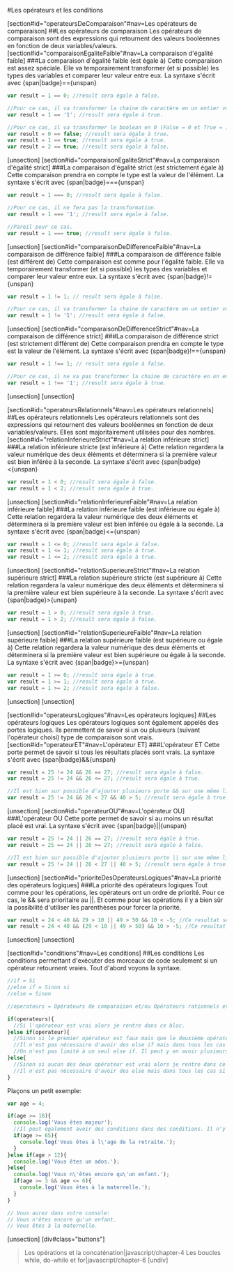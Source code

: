 #Les opérateurs et les conditions

[section#id="operateursDeComparaison"#nav=Les opérateurs de comparaison]
##Les opérateurs de comparaison
Les opérateurs de comparaison sont des expressions qui retournent des valeurs booléennes en fonction de deux variables/valeurs.
[section#id="comparaisonEgaliteFaible"#nav=La comparaison d'égalité faible]
###La comparaison d'égalité faible (est égale à)
Cette comparaison est assez spéciale. Elle va temporairement transformer (et si possible) les types des variables et comparer leur valeur entre eux.
La syntaxe s'écrit avec {span|badge}=={unspan}
```javascript
var result = 1 == 0; //result sera égale à false.

//Pour ce cas, il va transformer la chaine de caractère en un entier vu que c'est possible.
var result = 1 == '1'; //result sera égale à true.

//Pour ce cas, il va transformer le boolean en 0 (False = 0 et True = 1)
var result = 0 == false; //result sera égale à true.
var result = 1 == true; //result sera égale à true.
var result = 2 == true; //result sera égale à false.
```
[unsection]
[section#id="comparaisonEgaliteStrict"#nav=La comparaison d'égalité strict]
###La comparaison d'égalité strict (est strictement égale à)
Cette comparaison prendra en compte le type est la valeur de l'élément.
La syntaxe s'écrit avec {span|badge}==={unspan}
```javascript
var result = 1 === 0; //result sera égale à false.

//Pour ce cas, il ne fera pas la transformation.
var result = 1 === '1'; //result sera égale à false.

//Pareil pour ce cas.
var result = 1 === true; //result sera égale à false.
```
[unsection]
[section#id="comparaisonDeDifferenceFaible"#nav=La comparaison de différence faible]
###La comparaison de différence faible (est différent de)
Cette comparaison est comme pour l'égalité faible. Elle va temporairement transformer (et si possible) les types des variables et comparer leur valeur entre eux.
La syntaxe s'écrit avec {span|badge}!={unspan}
```javascript
var result = 1 != 1; // result sera égale à false.

//Pour ce cas, il va transformer la chaine de caractère en un entier vu que c'est possible.
var result = 1 != '1'; //result sera égale à false.
```
[unsection]
[section#id="comparaisonDeDifferenceStrict"#nav=La comparaison de différence strict]
###La comparaison de différence strict (est strictement différent de)
Cette comparaison prendra en compte le type est la valeur de l'élément.
La syntaxe s'écrit avec {span|badge}!=={unspan}
```javascript
var result = 1 !== 1; // result sera égale à false.

//Pour ce cas, il ne va pas transformer la chaine de caractère en un entier.
var result = 1 !== '1'; //result sera égale à true.
```
[unsection]
[unsection]

[section#id="operateursRelationnels"#nav=Les opérateurs relationnels]
##Les opérateurs relationnels
Les opérateurs relationnels sont des expressions qui retournent des valeurs booléennes en fonction de deux variables/valeurs. Elles sont majoritairement utilisées pour des nombres.
[section#id="relationInferieureStrict"#nav=La relation inférieure strict]
###La relation inférieure stricte (est inférieure à)
Cette relation regardera la valeur numérique des deux éléments et déterminera si la première valeur est bien inférée à la seconde.
La syntaxe s'écrit avec {span|badge}<{unspan}
```javascript
var result = 1 < 0; //result sera égale à false.
var result = 1 < 2; //result sera égale à true.
```
[unsection]
[section#id="relationInferieureFaible"#nav=La relation inférieure faible]
###La relation inférieure faible (est inférieure ou égale à)
Cette relation regardera la valeur numérique des deux éléments et déterminera si la première valeur est bien inférée ou égale à la seconde.
La syntaxe s'écrit avec {span|badge}<={unspan}
```javascript
var result = 1 <= 0; //result sera égale à false.
var result = 1 <= 1; //result sera égale à true.
var result = 1 <= 2; //result sera égale à true.
```
[unsection]
[section#id="relationSuperieureStrict"#nav=La relation supérieure strict]
###La relation supérieure stricte (est supérieure à)
Cette relation regardera la valeur numérique des deux éléments et déterminera si la première valeur est bien supérieure à la seconde.
La syntaxe s'écrit avec {span|badge}>{unspan}
```javascript
var result = 1 > 0; //result sera égale à true.
var result = 1 > 2; //result sera égale à false.
```
[unsection]
[section#id="relationSuperieureFaible"#nav=La relation supérieure faible]
###La relation supérieure faible (est supérieure ou égale à)
Cette relation regardera la valeur numérique des deux éléments et déterminera si la première valeur est bien supérieure ou égale à la seconde.
La syntaxe s'écrit avec {span|badge}>={unspan}
```javascript
var result = 1 >= 0; //result sera égale à true.
var result = 1 >= 1; //result sera égale à true.
var result = 1 >= 2; //result sera égale à false.
```
[unsection]
[unsection]

[section#id="operateursLogiques"#nav=Les opérateurs logiques]
##Les opérateurs logiques
Les opérateurs logiques sont également appelés des portes logiques. Ils permettent de savoir si un ou plusieurs (suivant l'opérateur choisi) type de comparaison sont vrais.
[section#id="operateurET"#nav=L'opérateur ET]
###L'opérateur ET
Cette porte permet de savoir si tous les résultats placés sont vrais.
La syntaxe s'écrit avec {span|badge}&&{unspan}
```javascript
var result = 25 != 24 && 26 == 27; //result sera égale à false.
var result = 25 != 24 && 26 <= 27; //result sera égale à true.

//Il est bien sur possible d'ajouter plusieurs porte && sur une même ligne.
var result = 25 != 24 && 26 < 27 && 40 > 5; //result sera égale à true.
```
[unsection]
[section#id="operateurOU"#nav=L'opérateur OU]
###L'opérateur OU
Cette porte permet de savoir si au moins un résultat placé est vrai.
La syntaxe s'écrit avec {span|badge}||{unspan}
```javascript
var result = 25 != 24 || 26 == 27; //result sera égale à true.
var result = 25 == 24 || 26 >= 27; //result sera égale à false.

//Il est bien sur possible d'ajouter plusieurs porte || sur une même ligne.
var result = 25 != 24 || 26 < 27 || 40 > 5; //result sera égale à true.
```
[unsection]
[section#id="prioriteDesOperateursLogiques"#nav=La priorité des opérateurs logiques]
###La priorité des opérateurs logiques
Tout comme pour les opérations, les opérateurs ont un ordre de priorité. Pour ce cas, le && sera prioritaire au ||. Et comme pour les opérations il y a bien sûr la possibilité d'utiliser les parenthèses pour forcer la priorité.
```javascript
var result = 24 < 40 && 29 > 10 || 49 > 50 && 10 < -5; //Ce resultat sera égale à true;
var result = 24 < 40 && (29 < 10 || 49 > 50) && 10 > -5; //Ce resultat sera égale à false;
```
[unsection]
[unsection]

[section#id="conditions"#nav=Les conditions]
##Les conditions
Les conditions permettant d'exécuter des morceaux de code seulement si un opérateur retournent vraies.
Tout d'abord voyons la syntaxe.
```javascript
//if = Si
//else if = Sinon si
//else = Sinon

//operateurs = Opérateurs de comparaison et/ou Opérateurs rationnels et/ou Opérateurs logiques.

if(operateurs){
  //Si l'opérateur est vrai alors je rentre dans ce bloc.
}else if(operateur){
  //Sinon si le premier opérateur est faux mais que le deuxième opérateur est vrai alors je rentre dans ce bloc.
  //Il n'est pas nécessaire d'avoir des else if mais dans tous les cas si on en a besoin il devra obligatoirement avoir un if avant.
  //On n'est pas limité à un seul else if. Il peut y en avoir plusieurs.
}else{
  //Sinon si aucun des deux opérateur est vrai alors je rentre dans ce bloc.
  //Il n'est pas nécessaire d'avoir des else mais dans tous les cas si on en a besoin il devra en avoir qu'un seul et devra être placé apres le if (obligatoire) et les else if (s'il y en a).
}
```
Plaçons un petit exemple:
```javascript
var age = 4;

if(age >= 18){
  console.log('Vous êtes majeur');
  //Il peut également avoir des conditions dans des conditions. Il n'y aucune limite à cela.
  if(age >= 65){
    console.log('Vous êtes à l\'age de la retraite.');
  }
}else if(age > 12){
  console.log('Vous êtes un ados.');
}else{
  console.log('Vous n\'êtes encore qu\'un enfant.');
  if(age >= 3 && age <= 6){
    console.log('Vous êtes à la maternelle.');
  }
}

// Vous aurez dans votre console:
// Vous n'êtes encore qu'un enfant.
// Vous êtes à la maternelle.
```
[unsection]
[div#class="buttons"]
>Les opérations et la concaténation|javascript/chapter-4
>Les boucles while, do-while et for|javascript/chapter-6
[undiv]